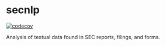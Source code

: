 # secnlp
[![codecov](https://codecov.io/gh/topher-lo/secnlp/branch/master/graph/badge.svg?token=MURPG4B3J0)](https://codecov.io/gh/topher-lo/secnlp)

Analysis of textual data found in SEC reports, filings, and forms. 

